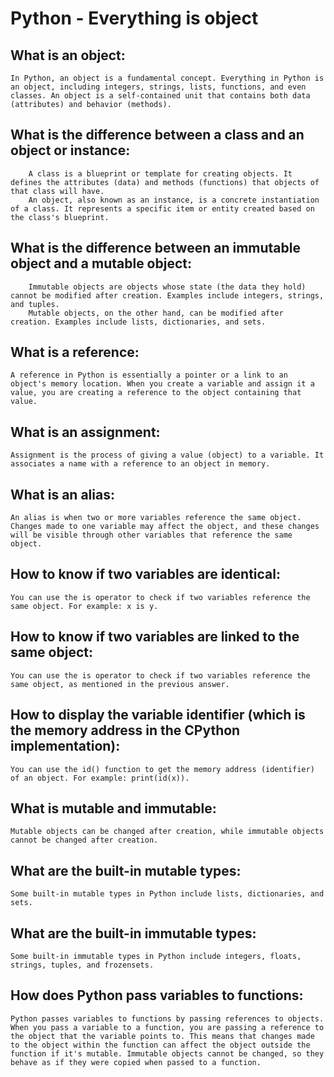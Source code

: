 # Python - Everything is object

## What is an object:
    In Python, an object is a fundamental concept. Everything in Python is an object, including integers, strings, lists, functions, and even classes. An object is a self-contained unit that contains both data (attributes) and behavior (methods).

## What is the difference between a class and an object or instance:
        A class is a blueprint or template for creating objects. It defines the attributes (data) and methods (functions) that objects of that class will have.
        An object, also known as an instance, is a concrete instantiation of a class. It represents a specific item or entity created based on the class's blueprint.

## What is the difference between an immutable object and a mutable object:
        Immutable objects are objects whose state (the data they hold) cannot be modified after creation. Examples include integers, strings, and tuples.
        Mutable objects, on the other hand, can be modified after creation. Examples include lists, dictionaries, and sets.

## What is a reference:
    A reference in Python is essentially a pointer or a link to an object's memory location. When you create a variable and assign it a value, you are creating a reference to the object containing that value.

## What is an assignment:
    Assignment is the process of giving a value (object) to a variable. It associates a name with a reference to an object in memory.

## What is an alias:
    An alias is when two or more variables reference the same object. Changes made to one variable may affect the object, and these changes will be visible through other variables that reference the same object.

## How to know if two variables are identical:
    You can use the is operator to check if two variables reference the same object. For example: x is y.

## How to know if two variables are linked to the same object:
    You can use the is operator to check if two variables reference the same object, as mentioned in the previous answer.

## How to display the variable identifier (which is the memory address in the CPython implementation):
    You can use the id() function to get the memory address (identifier) of an object. For example: print(id(x)).

## What is mutable and immutable:
    Mutable objects can be changed after creation, while immutable objects cannot be changed after creation.

## What are the built-in mutable types:
    Some built-in mutable types in Python include lists, dictionaries, and sets.

## What are the built-in immutable types:
    Some built-in immutable types in Python include integers, floats, strings, tuples, and frozensets.

## How does Python pass variables to functions:
    Python passes variables to functions by passing references to objects. When you pass a variable to a function, you are passing a reference to the object that the variable points to. This means that changes made to the object within the function can affect the object outside the function if it's mutable. Immutable objects cannot be changed, so they behave as if they were copied when passed to a function.
